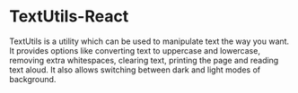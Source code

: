 # TextUtils-React
TextUtils is a utility which can be used to manipulate text the way you want.
It provides options like converting text to uppercase and lowercase, removing extra whitespaces, clearing text, printing the page and reading text aloud.
It also allows switching between dark and light modes of background.
